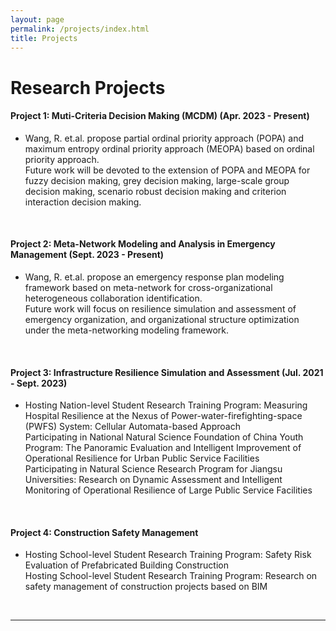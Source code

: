 ```yaml
---
layout: page
permalink: /projects/index.html
title: Projects
---
```


# Research Projects


#### Project 1: Muti-Criteria Decision Making (MCDM) (Apr. 2023 - Present)

- Wang, R. et.al. propose partial ordinal priority approach (POPA) and maximum entropy ordinal priority approach (MEOPA) based on ordinal priority approach. <br> Future work will be devoted to the extension of POPA and MEOPA for fuzzy decision making, grey decision making, large-scale group decision making, scenario robust decision making and criterion interaction decision making. 
<br>

#### Project 2: Meta-Network Modeling and Analysis in Emergency Management (Sept. 2023 - Present)

- Wang, R. et.al. propose an emergency response plan modeling framework based on meta-network for cross-organizational heterogeneous collaboration identification. <br> Future work will focus on resilience simulation and assessment of emergency organization, and organizational structure optimization under the meta-networking modeling framework.  
<br>

#### Project 3: Infrastructure Resilience Simulation and Assessment (Jul. 2021 - Sept. 2023)

- Hosting Nation-level Student Research Training Program: Measuring Hospital Resilience at the Nexus of Power-water-firefighting-space (PWFS) System: Cellular Automata-based Approach <br> Participating in National Natural Science Foundation of China Youth Program: The Panoramic Evaluation and Intelligent Improvement of Operational Resilience for Urban Public Service Facilities <br> Participating in Natural Science Research Program for Jiangsu Universities: Research on Dynamic Assessment and Intelligent Monitoring of Operational Resilience of Large Public Service Facilities
<br>


#### Project 4: Construction Safety Management

- Hosting School-level Student Research Training Program: Safety Risk Evaluation of Prefabricated Building Construction <br> Hosting School-level Student Research Training Program: Research on safety management of construction projects based on BIM
<br>

---
